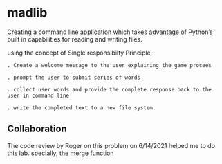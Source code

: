 # madlib

Creating a command line application which takes advantage of Python’s built in capabilities for reading and writing files.

using the concept of Single responsibilty Principle,

    . Create a welcome message to the user explaining the game procees

    . prompt the user to submit series of words

    . collect user words and provide the complete response back to the user in command line

    . write the completed text to a new file system.

## Collaboration

The code review by Roger on this problem on 6/14/2021 helped me to do this lab. specially, the merge function